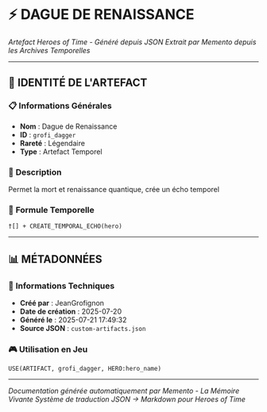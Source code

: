 # ⚡ **DAGUE DE RENAISSANCE**
*Artefact Heroes of Time - Généré depuis JSON*
*Extrait par Memento depuis les Archives Temporelles*

---

## 🌟 **IDENTITÉ DE L'ARTEFACT**

### 📋 **Informations Générales**
- **Nom** : Dague de Renaissance
- **ID** : `grofi_dagger`
- **Rareté** : Légendaire
- **Type** : Artefact Temporel

### 📖 **Description**
Permet la mort et renaissance quantique, crée un écho temporel


### 🔮 **Formule Temporelle**
```hots
†[] + CREATE_TEMPORAL_ECHO(hero)
```

---

## 📊 **MÉTADONNÉES**

### 🔧 **Informations Techniques**
- **Créé par** : JeanGrofignon
- **Date de création** : 2025-07-20
- **Généré le** : 2025-07-21 17:49:32
- **Source JSON** : `custom-artifacts.json`

### 🎮 **Utilisation en Jeu**
```hots
USE(ARTIFACT, grofi_dagger, HERO:hero_name)
```

---

*Documentation générée automatiquement par Memento - La Mémoire Vivante*
*Système de traduction JSON → Markdown pour Heroes of Time*
